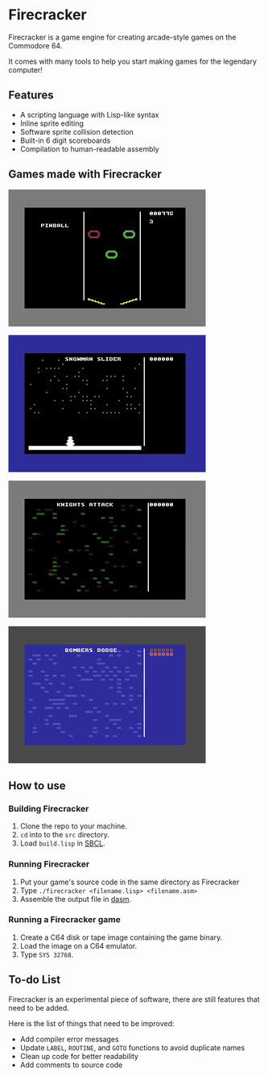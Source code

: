 # Firecracker

Firecracker is a game engine for creating arcade-style games on the Commodore 64.

It comes with many tools to help you start making games for the legendary computer!

## Features

- A scripting language with Lisp-like syntax
- Inline sprite editing
- Software sprite collision detection
- Built-in 6 digit scoreboards
- Compilation to human-readable assembly

## Games made with Firecracker

![Pinball Gameplay](https://github.com/ZeroPlayerRodent/firecracker/blob/main/img/pinball2.gif)

![Snowman Slider Gameplay](https://github.com/ZeroPlayerRodent/firecracker/blob/main/img/snow.gif)

![Knights Attack Gameplay](https://github.com/ZeroPlayerRodent/firecracker/blob/main/img/knight.gif)

![Bombers Dodge Gameplay](https://github.com/ZeroPlayerRodent/firecracker/blob/main/img/bombers.gif)

## How to use

### Building Firecracker

1. Clone the repo to your machine.
2. `cd` into to the `src` directory.
3. Load `build.lisp` in [SBCL](https://www.sbcl.org/).

### Running Firecracker

1. Put your game's source code in the same directory as Firecracker
2. Type `./firecracker <filename.lisp> <filename.asm>`
3. Assemble the output file in [dasm](https://dasm-assembler.github.io/).

### Running a Firecracker game

1. Create a C64 disk or tape image containing the game binary.
2. Load the image on a C64 emulator.
3. Type `SYS 32768`.

## To-do List

Firecracker is an experimental piece of software, there are still features that need to be added.

Here is the list of things that need to be improved:

- Add compiler error messages
- Update `LABEL`, `ROUTINE`, and `GOTO` functions to avoid duplicate names
- Clean up code for better readability
- Add comments to source code
